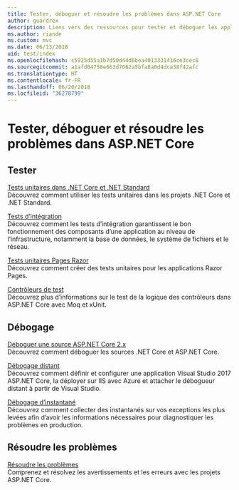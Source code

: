 ```yaml
---
title: Tester, déboguer et résoudre les problèmes dans ASP.NET Core
author: guardrex
description: Liens vers des ressources pour tester et déboguer les applications ASP.NET Core.
ms.author: riande
ms.custom: mvc
ms.date: 06/13/2018
uid: test/index
ms.openlocfilehash: c5925d55a1b7d50d44d6bea4013331416ce3cec8
ms.sourcegitcommit: a1afd04758e663d7062a5bfa8a0d4dca38f42afc
ms.translationtype: HT
ms.contentlocale: fr-FR
ms.lasthandoff: 06/20/2018
ms.locfileid: "36278799"
---
```

# <a name="test-debug-and-troubleshoot-in-aspnet-core"></a>Tester, déboguer et résoudre les problèmes dans ASP.NET Core

## <a name="test"></a>Tester

[Tests unitaires dans .NET Core et .NET Standard](/dotnet/articles/core/testing/)  
Découvrez comment utiliser les tests unitaires dans les projets .NET Core et .NET Standard.

[Tests d’intégration](xref:test/integration-tests)  
Découvrez comment les tests d’intégration garantissent le bon fonctionnement des composants d’une application au niveau de l’infrastructure, notamment la base de données, le système de fichiers et le réseau.

[Tests unitaires Pages Razor](xref:test/razor-pages-tests)  
Découvrez comment créer des tests unitaires pour les applications Razor Pages.

[Contrôleurs de test](xref:mvc/controllers/testing)  
Découvrez plus d’informations sur le test de la logique des contrôleurs dans ASP.NET Core avec Moq et xUnit.

## <a name="debug"></a>Débogage

[Déboguer une source ASP.NET Core 2.x](https://github.com/aspnet/Docs/issues/4155)  
Découvrez comment déboguer les sources .NET Core et ASP.NET Core.

[Débogage distant](/visualstudio/debugger/remote-debugging-azure)  
Découvrez comment définir et configurer une application Visual Studio 2017 ASP.NET Core, la déployer sur IIS avec Azure et attacher le débogueur distant à partir de Visual Studio.

[Débogage d’instantané](/azure/application-insights/app-insights-snapshot-debugger)  
Découvrez comment collecter des instantanés sur vos exceptions les plus levées afin d’avoir les informations nécessaires pour diagnostiquer les problèmes en production.

## <a name="troubleshoot"></a>Résoudre les problèmes

[Résoudre les problèmes](xref:test/troubleshoot)  
Comprenez et résolvez les avertissements et les erreurs avec les projets ASP.NET Core.
